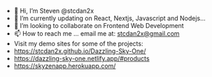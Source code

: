 - 👋 Hi, I’m Steven @stcdan2x
- 🌱 I’m currently updating on React, Nextjs, Javascript and Nodejs...
- 💞️ I’m looking to collaborate on Frontend Web Development
- 📫 How to reach me ... email me at: stcdan2x@gmail.com
- Visit my demo sites for some of the projects: 
-   https://stcdan2x.github.io/Dazzling-Sky-One/
-   https://dazzling-sky-one.netlify.app/#products
-   https://skyzenapp.herokuapp.com/

<!---
stcdan2x/stcdan2x is a ✨ special ✨ repository because its `README.md` (this file) appears on your GitHub profile.
You can click the Preview link to take a look at your changes.
--->
